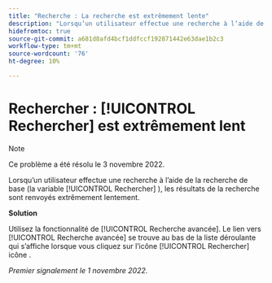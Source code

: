 ```yaml
---
title: "Recherche : La recherche est extrêmement lente"
description: "Lorsqu’un utilisateur effectue une recherche à l’aide de la recherche de base (l’icône Rechercher), les résultats de la recherche sont renvoyés extrêmement lentement."
hidefromtoc: true
source-git-commit: a681d8afd4bcf1ddfccf192871442e63dae1b2c3
workflow-type: tm+mt
source-wordcount: '76'
ht-degree: 10%

---
```



# Rechercher : [!UICONTROL Rechercher] est extrêmement lent

>[!NOTE]
>
>Ce problème a été résolu le 3 novembre 2022.

Lorsqu’un utilisateur effectue une recherche à l’aide de la recherche de base (la variable [!UICONTROL Rechercher] ), les résultats de la recherche sont renvoyés extrêmement lentement.

**Solution**

Utilisez la fonctionnalité de [!UICONTROL Recherche avancée]. Le lien vers [!UICONTROL Recherche avancée] se trouve au bas de la liste déroulante qui s’affiche lorsque vous cliquez sur l’icône [!UICONTROL Rechercher] icône .

_Premier signalement le 1 novembre 2022._

